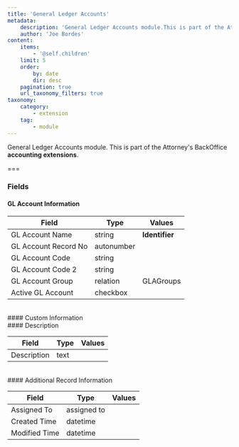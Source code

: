```yaml
---
title: 'General Ledger Accounts'
metadata:
    description: 'General Ledger Accounts module.This is part of the Attorneys BackOffice accounting extensions.'
    author: 'Joe Bordes'
content:
    items:
        - '@self.children'
    limit: 5
    order:
        by: date
        dir: desc
    pagination: true
    url_taxonomy_filters: true
taxonomy:
    category:
        - extension
    tag:
        - module
---
```


General Ledger Accounts module.
This is part of the Attorney's BackOffice **accounting extensions**.

===

### Fields

#### GL Account Information

<table class="table table-striped">
<thead>
<tr class="header">
<th>Field</th>
<th>Type</th>
<th>Values</th>
</tr>
</thead>
<tbody>
<tr class="odd">
<td>GL Account Name</td>
<td>string</td>
<td><strong>Identifier</strong></td>
</tr>
<tr>
<td>GL Account Record No</td>
<td>autonumber</td>
<td></td>
</tr>
<tr class="odd">
<td>GL Account Code</td>
<td>string</td>
<td></td>
</tr>
<tr>
<td>GL Account Code 2</td>
<td>string</td>
<td></td>
</tr>
<tr class="odd">
<td>GL Account Group</td>
<td>relation</td>
<td>GLAGroups</td>
</tr>
<tr>
<td>Active GL Account</td>
<td>checkbox</td>
<td></td>
</tr>
</tbody>
</table>
<br>
#### Custom Information
<br>
#### Description

<table class="table table-striped">
<thead>
<tr class="header">
<th>Field</th>
<th>Type</th>
<th>Values</th>
</tr>
</thead>
<tbody>
<tr class="odd">
<td>Description</td>
<td>text</td>
<td></td>
</tr>
</tbody>
</table>
<br>
#### Additional Record Information

<table class="table table-striped">
<thead>
<tr class="header">
<th>Field</th>
<th>Type</th>
<th>Values</th>
</tr>
</thead>
<tbody>
<tr class="odd">
<td>Assigned To</td>
<td>assigned to</td>
<td></td>
</tr>
<tr>
<td>Created Time</td>
<td>datetime</td>
<td></td>
</tr>
<tr class="odd">
<td>Modified Time</td>
<td>datetime</td>
<td></td>
</tr>
</tbody>
</table>